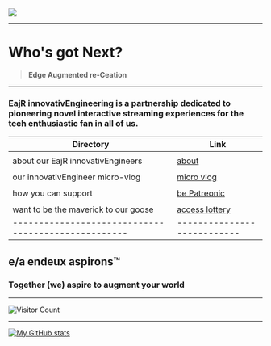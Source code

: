 <a href="https://github.com/EajR-innovativEngineering/EajR-innovativEngineering/blob/main/watchThisSpace.md" target="_blank">
  <img align="center"   src="https://docs.google.com/drawings/d/e/2PACX-1vRVsjKF0Khp8gT8gkGikdEMWZyoHAZtb4sU9Av_qCeNeZ8iLFJD7CWAYsr2SPKB9H2wJFgz0kW7yMNY/pub?w=960&h=720"/>
</a>


---

# Who's got Next?
>
> **Edge Augmented re-Ceation**
>

---


### EajR innovativEngineering is a partnership dedicated to pioneering novel interactive streaming experiences for the tech enthusiastic fan in all of us.

| Directory                                         | Link
|---------------------------------------------------|---------------------------
|                                                   |
| about our EajR innovativEngineers                 | [about](https://github.com/EajR-innovativEngineering/EajR-innovativEngineering/blob/main/watchThisSpace.md)
|                                                   |
| our innovativEngineer micro-vlog                  | [micro vlog](https://github.com/EajR-innovativEngineering/EajR-innovativEngineering/blob/main/watchThisSpace.md)
|                                                   |
| how you can support                               | [be Patreonic](https://github.com/EajR-innovativEngineering/EajR-innovativEngineering/blob/main/watchThisSpace.md)
|                                                   |
| want to be the maverick to our goose              | [access lottery](https://github.com/EajR-innovativEngineering/EajR-innovativEngineering/blob/main/watchThisSpace.md)
|---------------------------------------------------|---------------------------

## e/a endeux aspirons™
### Together (we) aspire to augment your world

---

![Visitor Count](https://profile-counter.glitch.me/EajR-innovativEngineerin/count.svg)

---

[![My GitHub stats](https://github-readme-stats.vercel.app/api?username=EajR-innovativEngineering)](https://github.com/EajR-innovativEngineering/github-readme-stats)

<!---
EajR-innovativEngineering/EajR-innovativEngineering is a ✨ special ✨ repository because its `README.md` (this file) appears on your GitHub profile.
You can click the Preview link to take a look at your changes.
--->
